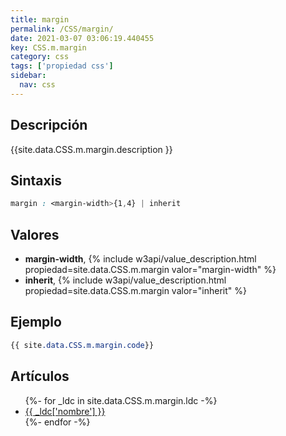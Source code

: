 ```yaml
---
title: margin
permalink: /CSS/margin/
date: 2021-03-07 03:06:19.440455
key: CSS.m.margin
category: css
tags: ['propiedad css']
sidebar: 
  nav: css
---
```


## Descripción
{{site.data.CSS.m.margin.description }}

## Sintaxis
~~~css
margin : <margin-width>{1,4} | inherit
~~~

## Valores
* **margin-width**,  {% include w3api/value_description.html propiedad=site.data.CSS.m.margin valor="margin-width" %}
* **inherit**,  {% include w3api/value_description.html propiedad=site.data.CSS.m.margin valor="inherit" %}

## Ejemplo
~~~css
{{ site.data.CSS.m.margin.code}}
~~~

## Artículos
<ul>
{%- for _ldc in site.data.CSS.m.margin.ldc -%}
   <li>
       <a href="{{_ldc['url'] }}">{{ _ldc['nombre'] }}</a>
   </li>
{%- endfor -%}
</ul>
